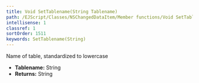 ```yaml
---
title: Void SetTablename(String Tablename)
path: /EJScript/Classes/NSChangedDataItem/Member functions/Void SetTablename(String p_0)
intellisense: 1
classref: 1
sortOrder: 1511
keywords: SetTablename(String)
---
```



Name of table, standardized to lowercase



* **Tablename:** String
* **Returns:** String


